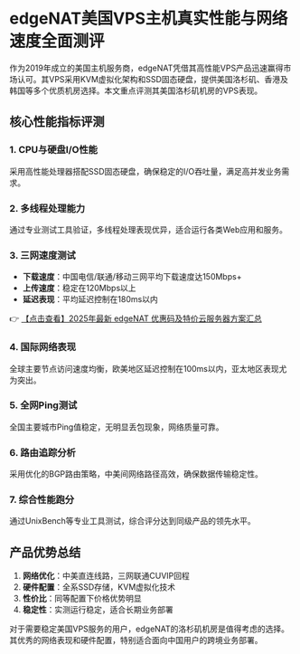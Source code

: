 # edgeNAT美国VPS主机真实性能与网络速度全面测评

作为2019年成立的美国主机服务商，edgeNAT凭借其高性能VPS产品迅速赢得市场认可。其VPS采用KVM虚拟化架构和SSD固态硬盘，提供美国洛杉矶、香港及韩国等多个优质机房选择。本文重点评测其美国洛杉矶机房的VPS表现。

## 核心性能指标评测

### 1. CPU与硬盘I/O性能
采用高性能处理器搭配SSD固态硬盘，确保稳定的I/O吞吐量，满足高并发业务需求。

### 2. 多线程处理能力
通过专业测试工具验证，多线程处理表现优异，适合运行各类Web应用和服务。

### 3. 三网速度测试
- **下载速度**：中国电信/联通/移动三网平均下载速度达150Mbps+
- **上传速度**：稳定在120Mbps以上
- **延迟表现**：平均延迟控制在180ms以内

👉 [【点击查看】2025年最新 edgeNAT 优惠码及特价云服务器方案汇总](https://bit.ly/edgenat)

### 4. 国际网络表现
全球主要节点访问速度均衡，欧美地区延迟控制在100ms以内，亚太地区表现尤为突出。

### 5. 全网Ping测试
全国主要城市Ping值稳定，无明显丢包现象，网络质量可靠。

### 6. 路由追踪分析
采用优化的BGP路由策略，中美间网络路径高效，确保数据传输稳定性。

### 7. 综合性能跑分
通过UnixBench等专业工具测试，综合评分达到同级产品的领先水平。

## 产品优势总结
1. **网络优化**：中美直连线路，三网联通CUVIP回程
2. **硬件配置**：全系SSD存储，KVM虚拟化技术
3. **性价比**：同等配置下价格优势明显
4. **稳定性**：实测运行稳定，适合长期业务部署

对于需要稳定美国VPS服务的用户，edgeNAT的洛杉矶机房是值得考虑的选择。其优秀的网络表现和硬件配置，特别适合面向中国用户的跨境业务部署。